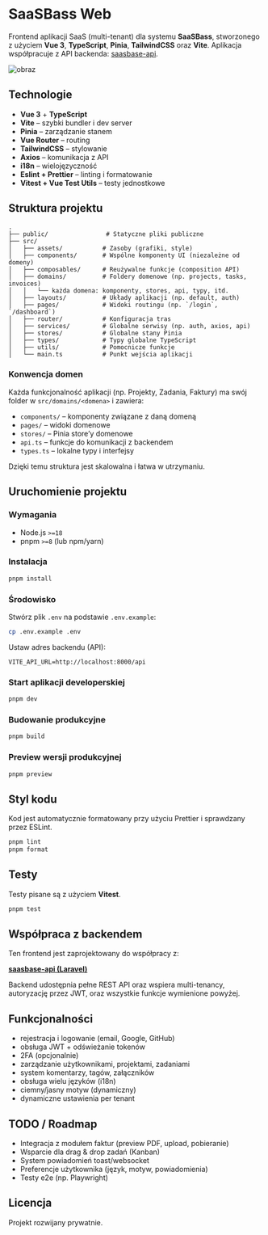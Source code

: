 # SaaSBass Web

Frontend aplikacji SaaS (multi-tenant) dla systemu **SaaSBass**, stworzonego z użyciem **Vue 3**, **TypeScript**, **Pinia**, **TailwindCSS** oraz **Vite**. Aplikacja współpracuje z API backenda: [saasbase-api](https://github.com/jm-sky/saasbase-api).

![obraz](https://github.com/jm-sky/vue-ts-boilerplate/assets/17783569/c02801a0-894e-4395-93b0-6f7bcae4913d)

## Technologie

- **Vue 3** + **TypeScript**
- **Vite** – szybki bundler i dev server
- **Pinia** – zarządzanie stanem
- **Vue Router** – routing
- **TailwindCSS** – stylowanie
- **Axios** – komunikacja z API
- **i18n** – wielojęzyczność
- **Eslint + Prettier** – linting i formatowanie
- **Vitest + Vue Test Utils** – testy jednostkowe

## Struktura projektu

```
.
├── public/                # Statyczne pliki publiczne
├── src/
│   ├── assets/           # Zasoby (grafiki, style)
│   ├── components/       # Wspólne komponenty UI (niezależne od domeny)
│   ├── composables/      # Reużywalne funkcje (composition API)
│   ├── domains/          # Foldery domenowe (np. projects, tasks, invoices)
│   │   └── każda domena: komponenty, stores, api, typy, itd.
│   ├── layouts/          # Układy aplikacji (np. default, auth)
│   ├── pages/            # Widoki routingu (np. `/login`, `/dashboard`)
│   ├── router/           # Konfiguracja tras
│   ├── services/         # Globalne serwisy (np. auth, axios, api)
│   ├── stores/           # Globalne stany Pinia
│   ├── types/            # Typy globalne TypeScript
│   ├── utils/            # Pomocnicze funkcje
│   └── main.ts           # Punkt wejścia aplikacji
```

### Konwencja domen

Każda funkcjonalność aplikacji (np. Projekty, Zadania, Faktury) ma swój folder w `src/domains/<domena>` i zawiera:

- `components/` – komponenty związane z daną domeną  
- `pages/` – widoki domenowe  
- `stores/` – Pinia store’y domenowe  
- `api.ts` – funkcje do komunikacji z backendem  
- `types.ts` – lokalne typy i interfejsy  

Dzięki temu struktura jest skalowalna i łatwa w utrzymaniu.

## Uruchomienie projektu

### Wymagania

- Node.js `>=18`
- pnpm `>=8` (lub npm/yarn)

### Instalacja

```bash
pnpm install
```

### Środowisko

Stwórz plik `.env` na podstawie `.env.example`:

```bash
cp .env.example .env
```

Ustaw adres backendu (API):

```
VITE_API_URL=http://localhost:8000/api
```

### Start aplikacji developerskiej

```bash
pnpm dev
```

### Budowanie produkcyjne

```bash
pnpm build
```

### Preview wersji produkcyjnej

```bash
pnpm preview
```

## Styl kodu

Kod jest automatycznie formatowany przy użyciu Prettier i sprawdzany przez ESLint.

```bash
pnpm lint
pnpm format
```

## Testy

Testy pisane są z użyciem **Vitest**.

```bash
pnpm test
```

## Współpraca z backendem

Ten frontend jest zaprojektowany do współpracy z:

**[saasbase-api (Laravel)](https://github.com/jm-sky/saasbase-api)**

Backend udostępnia pełne REST API oraz wspiera multi-tenancy, autoryzację przez JWT, oraz wszystkie funkcje wymienione powyżej.

## Funkcjonalności

- rejestracja i logowanie (email, Google, GitHub)
- obsługa JWT + odświeżanie tokenów
- 2FA (opcjonalnie)
- zarządzanie użytkownikami, projektami, zadaniami
- system komentarzy, tagów, załączników
- obsługa wielu języków (i18n)
- ciemny/jasny motyw (dynamiczny)
- dynamiczne ustawienia per tenant

## TODO / Roadmap

- Integracja z modułem faktur (preview PDF, upload, pobieranie)
- Wsparcie dla drag & drop zadań (Kanban)
- System powiadomień toast/websocket
- Preferencje użytkownika (język, motyw, powiadomienia)
- Testy e2e (np. Playwright)

## Licencja

Projekt rozwijany prywatnie.